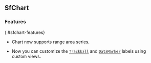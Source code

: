 ## SfChart


### Features

{:#sfchart-features}

* Chart now supports range area series.

* Now you can customize the [`Trackball`](https://help.syncfusion.com/xamarin-android/sfchart/trackball) and [`DataMarker`](https://help.syncfusion.com/xamarin-android/sfchart/datamarker) labels using custom views.